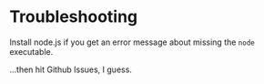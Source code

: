 # Troubleshooting

Install node.js if you get an error message about missing the `node` executable.

...then hit Github Issues, I guess.
